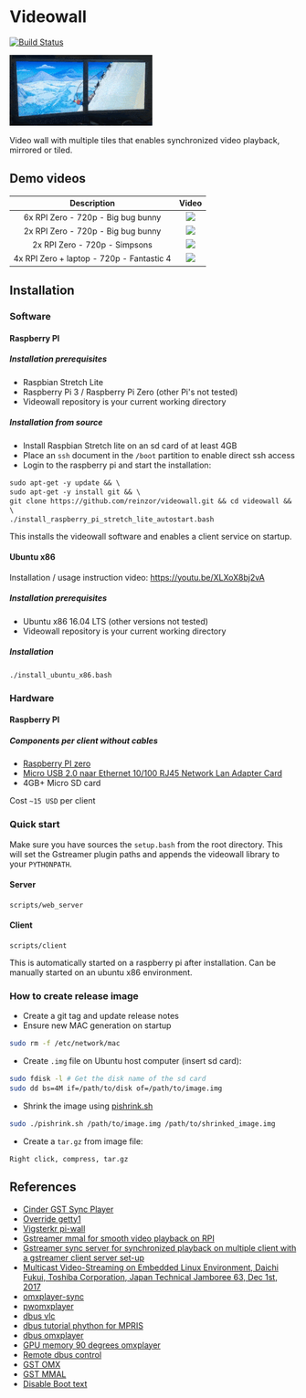 # Videowall

[![Build Status](https://travis-ci.org/reinzor/videowall.svg?branch=master)](https://travis-ci.org/reinzor/videowall)

![2 monitor example](doc/example_2monitor.gif)

Video wall with multiple tiles that enables synchronized video playback, mirrored or tiled.

## Demo videos

| Description              |  Video                   |
:-------------------------:|:-------------------------:
6x RPI Zero - 720p - Big bug bunny | [![](https://img.youtube.com/vi/f5Dp35RL9q8/mqdefault.jpg)](https://www.youtube.com/watch?v=f5Dp35RL9q8&t=6s)
2x RPI Zero - 720p - Big bug bunny | [![](https://img.youtube.com/vi/J6anLNTHhKU/mqdefault.jpg)](https://www.youtube.com/watch?v=J6anLNTHhKU&t=6s)
2x RPI Zero - 720p - Simpsons | [![](https://img.youtube.com/vi/LbjiZv7XG90/mqdefault.jpg)](https://www.youtube.com/watch?v=LbjiZv7XG90)
4x RPI Zero + laptop - 720p - Fantastic 4 | [![](https://img.youtube.com/vi/6yAyf_zFOXs/mqdefault.jpg)](https://www.youtube.com/watch?v=6yAyf_zFOXs)

## Installation

### Software

#### Raspberry PI

##### Installation prerequisites

- Raspbian Stretch Lite
- Raspberry Pi 3 / Raspberry Pi Zero (other Pi's not tested)
- Videowall repository is your current working directory

##### Installation from source

- Install Raspbian Stretch lite on an sd card of at least 4GB
- Place an `ssh` document in the `/boot` partition to enable direct ssh access
- Login to the raspberry pi and start the installation:

```
sudo apt-get -y update && \
sudo apt-get -y install git && \
git clone https://github.com/reinzor/videowall.git && cd videowall && \
./install_raspberry_pi_stretch_lite_autostart.bash
```

This installs the videowall software and enables a client service on startup.

#### Ubuntu x86

Installation / usage instruction video: https://youtu.be/XLXoX8bj2vA

##### Installation prerequisites

- Ubuntu x86 16.04 LTS (other versions not tested)
- Videowall repository is your current working directory

##### Installation

```
./install_ubuntu_x86.bash
```

### Hardware

#### Raspberry PI

##### Components per client without cables

- [Raspberry PI zero](https://www.adafruit.com/product/2885)
- [Micro USB 2.0 naar Ethernet 10/100 RJ45 Network Lan Adapter Card](https://nl.banggood.com/Micro-USB-2_0-to-Ethernet-10-or-100-RJ45-Network-Lan-Adapter-Card-p-921585.html)
- 4GB+ Micro SD card

Cost `~15 USD` per client

### Quick start

Make sure you have sources the `setup.bash` from the root directory. This will set the Gstreamer plugin paths and appends the videowall library to your `PYTHONPATH`.

#### Server

    scripts/web_server

#### Client

    scripts/client

This is automatically started on a raspberry pi after installation. Can be manually started on an ubuntu x86 environment.

### How to create release image

- Create a git tag and update release notes
- Ensure new MAC generation on startup

```bash
sudo rm -f /etc/network/mac
```

- Create `.img` file on Ubuntu host computer (insert sd card):

```bash
sudo fdisk -l # Get the disk name of the sd card
sudo dd bs=4M if=/path/to/disk of=/path/to/image.img
```

- Shrink the image using [pishrink.sh](https://raw.githubusercontent.com/Drewsif/PiShrink/master/pishrink.sh)

```bash
sudo ./pishrink.sh /path/to/image.img /path/to/shrinked_image.img
```

- Create a `tar.gz` from image file:

```
Right click, compress, tar.gz
```

## References

- [Cinder GST Sync Player](https://github.com/patrickFuerst/Cinder-GstVideoSyncPlayer)
- [Override getty1](https://raymii.org/s/tutorials/Run_software_on_tty1_console_instead_of_login_getty.html)
- [Vigsterkr pi-wall](https://github.com/vigsterkr/pi-wall)
- [Gstreamer mmal for smooth video playback on RPI](https://gstreamer.freedesktop.org/data/events/gstreamer-conference/2016/John%20Sadler%20-%20Smooth%20video%20on%20Raspberry%20Pi%20with%20gst-mmal%20(Lightning%20Talk).pdf)
- [Gstreamer sync server for synchronized playback on multiple client with a gstreamer client server set-up](https://github.com/ford-prefect/gst-sync-server)
- [Multicast Video-Streaming on Embedded Linux Environment, Daichi Fukui, Toshiba Corporation, Japan Technical Jamboree 63, Dec 1st, 2017](https://elinux.org/images/3/33/Multicast_jamboree63_fukui.pdf)
- [omxplayer-sync](https://github.com/turingmachine/omxplayer-sync)
- [pwomxplayer](https://github.com/JeffCost/pwomxplayer)
- [dbus vlc](https://wiki.videolan.org/DBus-spec/)
- [dbus tutorial phython for MPRIS](http://amhndu.github.io/Blog/python-dbus-mpris.html)
- [dbus omxplayer](https://github.com/popcornmix/omxplayer)
- [GPU memory 90 degrees omxplayer](https://github.com/popcornmix/omxplayer/issues/467)
- [Remote dbus control](https://stackoverflow.com/questions/10158684/connecting-to-dbus-over-tcp/13275973#13275973)
- [GST OMX](https://github.com/GStreamer/gst-omx)
- [GST MMAL](https://github.com/youviewtv/gst-mmal)
- [Disable Boot text](https://retropie.org.uk/docs/FAQ/#how-do-i-hide-the-boot-text)
